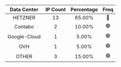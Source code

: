 | Data Center | IP Count | Percentage | Freq |
|:------------:|:--------:|:-----------:|:-----:|
| HETZNER | 13 | 65.00% | 🔴 |
| Contabo | 2 | 10.00% | 🟢 |
| Google-Cloud | 1 | 5.00% | 🟢 |
| OVH | 1 | 5.00% | 🟢 |
| OTHER | 3 | 15.00% | 🟢 |
